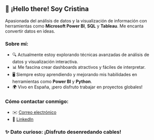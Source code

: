 

## 👋 ¡Hello there! Soy Cristina 

Apasionada del análisis de datos y la visualización de información con herramientas como **Microsoft Power BI**, **SQL** y **Tableau**. Me encanta convertir datos en ideas.

###  Sobre mí:
- 🔍 Actualmente estoy explorando técnicas avanzadas de análisis de datos y visualización interactiva.
- 📊 Me fascina crear dashboards atractivos y fáciles de interpretar.
- 🖥️ Siempre estoy aprendiendo y mejorando mis habilidades en herramientas como **Power BI** y **Python**.
- 🌍 Vivo en España, ¡pero disfruto trabajar en proyectos globales!

###  Cómo contactar conmigo:
- ✉️ [Correo electrónico](cris.puertascamarero@gmail.com)
- 💼 [LinkedIn](https://www.linkedin.com/in/cristina-puertas-camarero-8955a6349/)
### ✨ Dato curioso: ¡Disfruto desenredando cables! 

